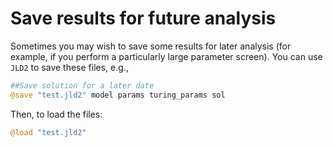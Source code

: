 # Save results for future analysis

Sometimes you may wish to save some results for later analysis (for example, if you perform a particularly large parameter screen). You can use `JLD2` to save these files, e.g.,

```julia
##Save solution for a later date
@save "test.jld2" model params turing_params sol
```

Then, to load the files:

```julia
@load "test.jld2"
```

